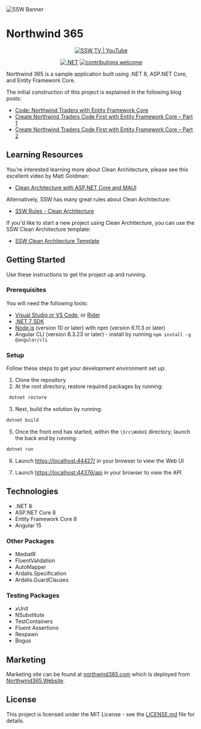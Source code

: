 ![SSW Banner](https://raw.githubusercontent.com/SSWConsulting/SSW.Rules.Content/main/_docs/images/ssw-banner.png)

# Northwind 365

<div align="center">

[![SSW TV | YouTube](https://img.shields.io/youtube/channel/views/UCBFgwtV9lIIhvoNh0xoQ7Pg?label=SSW%20TV%20%7C%20Views&style=social)](https://youtube.com/@SSWTV)

[![.NET](https://github.com/SSWConsulting/Northwind365/actions/workflows/dotnet.yml/badge.svg)](https://github.com/SSWConsulting/Northwind365/actions/workflows/dotnet.yml)
[![contributions welcome](https://img.shields.io/badge/contributions-welcome-brightgreen.svg?style=flat)](https://github.com/SSWConsulting/Northwind365/issues)

</div>

Northwind 365 is a sample application built using .NET 8, ASP.NET Core, and Entity Framework Core.

The initial construction of this project is explained in the following blog posts:

* [Code: Northwind Traders with Entity Framework Core](https://jasontaylor.dev/northwind-traders-with-entity-framework-core/)
* [Create Northwind Traders Code First with Entity Framework Core – Part 1](https://jasontaylor.dev/create-northwind-traders-code-first-with-entity-framework-core-part-1/)
* [Create Northwind Traders Code First with Entity Framework Core – Part 2](https://jasontaylor.dev/create-northwind-traders-code-first-with-entity-framework-core-part-2/)

## Learning Resources

You're interested learning more about Clean Architecture, please see this excellent video by Matt Goldman:

* [Clean Architecture with ASP.NET Core and MAUI](https://www.youtube.com/live/K9ryHflmQJE?si=VC2FtSZiAA3CxSsK)

Alternatively, SSW has many great rules about Clean Architecture:

* [SSW Rules - Clean Architecture](https://www.ssw.com.au/rules/rules-to-better-clean-architecture/)

If you'd like to start a new project using Clean Architecture, you can use the SSW Clean Architecture template:

* [SSW Clean Architecture Template](https://github.com/SSWConsulting/SSW.CleanArchitecture/)


## Getting Started

Use these instructions to get the project up and running.

### Prerequisites

You will need the following tools:

* [Visual Studio or VS Code](https://visualstudio.microsoft.com/downloads/), or [Rider](https://www.jetbrains.com/rider/download/)
* [.NET 7 SDK](https://dotnet.microsoft.com/en-us/download)
* [Node.js](https://nodejs.org/en/) (version 10 or later) with npm (version 6.11.3 or later)
* Angular CLI (version 8.3.23 or later) - install by running `npm install -g @angular/cli`

### Setup

Follow these steps to get your development environment set up:

1. Clone the repository
2. At the root directory, restore required packages by running:

```bash
 dotnet restore
```

3. Next, build the solution by running:

```bash
dotnet build
```

5. Once the front end has started, within the `\Src\WebUI` directory, launch the back end by running:

```bash
dotnet run
```

6. Launch [https://localhost:44427/](https://localhost:44427/) in your browser to view the Web UI

7. Launch [https://localhost:44376/api](http://localhost:44376/api) in your browser to view the API

## Technologies

* .NET 8
* ASP.NET Core 8
* Entity Framework Core 8
* Angular 15

### Other Packages

* MediatR
* FluentValidation
* AutoMapper
* Ardalis.Specification
* Ardalis.GuardClauses

### Testing Packages

* xUnit
* NSubstitute
* TestContainers
* Fluent Assertions
* Respawn
* Bogus

## Marketing

Marketing site can be found at [northwind365.com](https://northwind365.com/) which is deployed
from [Northwind365.Website](https://github.com/SSWConsulting/Northwind365.Website).

## License

This project is licensed under the MIT License - see
the [LICENSE.md](https://github.com/SSWConsulting/Northwind365/blob/main/LICENSE) file for details.
